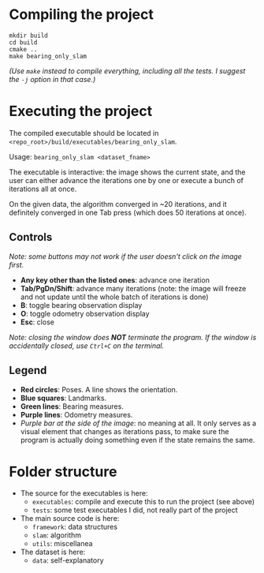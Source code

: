 # Compiling the project

```
mkdir build
cd build
cmake ..
make bearing_only_slam
```

*(Use `make` instead to compile everything, including all the tests. I suggest the `-j` option in that case.)*

# Executing the project

The compiled executable should be located in `<repo_root>/build/executables/bearing_only_slam`.

Usage: `bearing_only_slam <dataset_fname>`

The executable is interactive: the image shows the current state,
and the user can either advance the iterations one by one or
execute a bunch of iterations all at once.

On the given data, the algorithm converged in ~20 iterations, and it
definitely converged in one Tab press (which does 50 iterations
at once).

## Controls

*Note: some buttons may not work if the user doesn't click on the image
first.*

* **Any key other than the listed ones**: advance one iteration
* **Tab/PgDn/Shift**: advance many iterations (note: the image will freeze and
  not update until the whole batch of iterations is done)
* **B**: toggle bearing observation display
* **O**: toggle odometry observation display
* **Esc**: close

*Note: closing the window does **NOT** terminate the program. If the window is accidentally closed, use `Ctrl+C` on the terminal.*

## Legend

* **Red circles**: Poses. A line shows the orientation.
* **Blue squares**: Landmarks.
* **Green lines**: Bearing measures.
* **Purple lines**: Odometry measures.
* *Purple bar at the side of the image*: no meaning at all.
  It only serves as a visual element that changes as iterations pass, to
  make sure the program is actually doing something even if the state
  remains the same.

# Folder structure

* The source for the executables is here:
  * `executables`: compile and execute this to run the project (see above)
  * `tests`: some test executables I did, not really part of the project
* The main source code is here:
  * `framework`: data structures
  * `slam`: algorithm
  * `utils`: miscellanea
* The dataset is here:
  * `data`: self-explanatory
